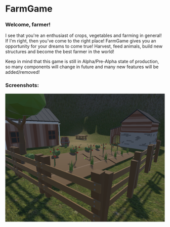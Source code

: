 # FarmGame

### Welcome, farmer! 

I see that you're an enthusiast of crops, vegetables and farming in general! If I'm right, then you've come to the right place! FarmGame gives you an opportunity for your dreams to come true! Harvest, feed animals, build new structures and become the best farmer in the world! 

Keep in mind that this game is still in Alpha/Pre-Alpha state of production, so many components will change in future and many new features will be added/removed!

### Screenshots:

![screen1](Screenshots/1.png)
